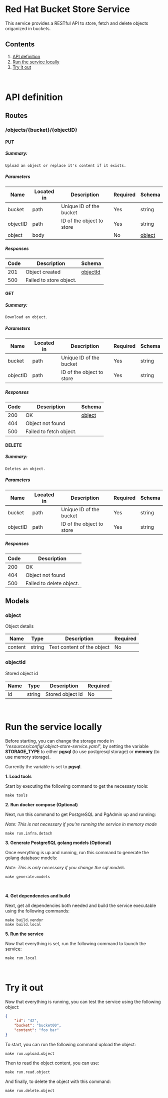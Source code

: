 # Red Hat Bucket Store Service
This service provides a RESTful API to store, fetch and delete objects origanized in buckets.

## Contents
1. [API definition](#API-definition)
2. [Run the service locally](#run-the-service-locally)
3. [Try it out](#try-it-out)

<br/>

# API definition
## **Routes**
### /objects/{bucket}/{objectID}

#### **PUT**
##### Summary:

    Upload an object or replace it's content if it exists.

##### Parameters

| Name | Located in | Description | Required | Schema |
| ---- | ---------- | ----------- | -------- | ---- |
| bucket | path | Unique ID of the bucket | Yes | string |
| objectID | path | ID of the object to store | Yes | string |
| object | body |  | No | [object](#object) |

##### Responses

| Code | Description | Schema |
| ---- | ----------- | ------ |
| 201 | Object created | [objectId](#objectId) |
| 500 | Failed to store object. |  |

#### **GET**
##### Summary:

    Download an object.

##### Parameters

| Name | Located in | Description | Required | Schema |
| ---- | ---------- | ----------- | -------- | ---- |
| bucket | path | Unique ID of the bucket | Yes | string |
| objectID | path | ID of the object to store | Yes | string |

##### Responses

| Code | Description | Schema |
| ---- | ----------- | ------ |
| 200 | OK | [object](#object) |
| 404 | Object not found |  |
| 500 | Failed to fetch object. |  |

#### **DELETE**
##### Summary:

    Deletes an object.

##### Parameters

| Name | Located in | Description | Required | Schema |
| ---- | ---------- | ----------- | -------- | ---- |
| bucket | path | Unique ID of the bucket | Yes | string |
| objectID | path | ID of the object to store | Yes | string |

##### Responses

| Code | Description |
| ---- | ----------- |
| 200 | OK |
| 404 | Object not found |
| 500 | Failed to delete object. |


## **Models**

### **object**

Object details

| Name | Type | Description | Required |
| ---- | ---- | ----------- | -------- |
| content | string | Text content of the object | No |

### **objectId**

Stored object id

| Name | Type | Description | Required |
| ---- | ---- | ----------- | -------- |
| id | string | Stored object id | No | 

<br/>

# Run the service locally

Before starting, you can change the storage mode in *"resources/config/.object-store-service.yaml*", by setting the variable **STORAGE_TYPE** to either **pgsql** (to use postgresql storage) or **memory** (to use memory storage). 

Currently the variable is set to **pgsql**.

  **1. Load tools**

Start by executing the following command to get the necessary tools:
    
    make tools

  **2. Run docker compose (Optional)**

Next, run this command to get PostgreSQL and PgAdmin up and running:

*Note: This is not necessary if you're running the service in memory mode*

    make run.infra.detach


  **3. Generate PostgreSQL golang models (Optional)**

Once everything is up and running, run this command to generate the golang database models:

*Note: This is only necessary if you change the sql models*

    make generate.models


<br/>

  **4. Get dependencies and build**

Next, get all dependencies both needed and build the service executable using the following commands:

    make build.vendor
    make build.local

  **5. Run the service**

Now that everything is set, run the following command to launch the service:

    make run.local

<br/>

# Try it out

Now that everything is running, you can test the service using the following object:
```json
{
    "id": "42",
    "bucket": "bucket00",
    "content": "foo bar"
}
```

To start, you can run the following command upload the object:

    make run.upload.object

Then to read the object content, you can use:

    make run.read.object

And finally, to delete the object with this command:

    make run.delete.object
